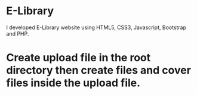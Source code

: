 # E-Library
I developed E-Library website using HTML5, CSS3, Javascript, Bootstrap and PHP.
# Create upload file in the root directory then create files and cover files inside the upload file.
